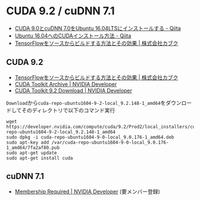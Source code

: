 # CUDA 9.2 / cuDNN 7.1


- [CUDA 9.0とcuDNN 7.0をUbuntu 16.04LTSにインストールする - Qiita](https://qiita.com/JeJeNeNo/items/b30597918db3781e20cf)
- [Ubuntu 16.04へのCUDAインストール方法 - Qiita](https://qiita.com/yukoba/items/3692f1cb677b2383c983)
- [TensorFlowをソースからビルドする方法とその効果 | 株式会社カブク](https://www.kabuku.co.jp/developers/tensorflow_source_build)


## CUDA 9.2
- [TensorFlowをソースからビルドする方法とその効果 | 株式会社カブク](https://www.kabuku.co.jp/developers/tensorflow_source_build)
- [CUDA Toolkit Archive | NVIDIA Developer](https://developer.nvidia.com/cuda-toolkit-archive)
- [CUDA Toolkit 9.2 Download | NVIDIA Developer](https://developer.nvidia.com/cuda-downloads)

`Download`から`cuda-repo-ubuntu1604-9-2-local_9.2.148-1_amd64`をダウンロードしてそのディレクトリで以下のコマンド実行

```
wget https://developer.nvidia.com/compute/cuda/9.2/Prod2/local_installers/cuda-repo-ubuntu1604-9-2-local_9.2.148-1_amd64
sudo dpkg -i cuda-repo-ubuntu1604-9-0-local_9.0.176-1_amd64.deb 
sudo apt-key add /var/cuda-repo-ubuntu1604-9-0-local_9.0.176-1_amd64/7fa2af80.pub
sudo apt-get update
sudo apt-get install cuda
```


## cuDNN 7.1
- [Membership Required | NVIDIA Developer](https://developer.nvidia.com/rdp/cudnn-download) (要メンバー登録)

